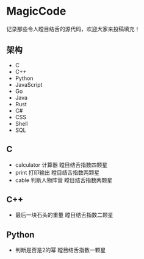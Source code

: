 # MagicCode
记录那些令人瞠目结舌的源代码，欢迎大家来投稿填充！

## 架构
* C
* C++
* Python
* JavaScript
* Go
* Java
* Rust
* C#
* CSS
* Shell
* SQL

## C
* calculator 计算器    瞠目结舌指数四颗星
* print      打印输出  瞠目结舌指数两颗星 
* cable      判断人物阵营  瞠目结舌指数两颗星

## C++
* 最后一块石头的重量 瞠目结舌指数二颗星

## Python
* 判断是否是2的幂 瞠目结舌指数一颗星